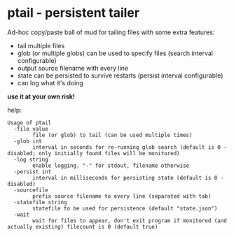 # ptail - persistent tailer

Ad-hoc copy/paste ball of mud for tailing files with some extra features:  
* tail multiple files  
* glob (or multiple globs) can be used to specify files (search interval configurable)
* output source filename with every line
* state can be persisted to survive restarts (persist interval configurable)
* can log what it's doing 

**use it at your own risk!**

help:  
```text
Usage of ptail
  -file value
        file (or glob) to tail (can be used multiple times)
  -glob int
        interval in seconds for re-running glob search (default is 0 - disabled; only initially found files will be monitored)
  -log string
        enable logging. "-" for stdout, filename otherwise
  -persist int
        interval in milliseconds for persisting state (default is 0 - disabled)
  -sourcefile
        prefix source filename to every line (separated with tab)
  -statefile string
        statefile to be used for persistence (default "state.json")
  -wait
        wait for files to appear, don't exit program if monitored (and actually existing) filecount is 0 (default true)
```
